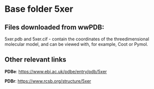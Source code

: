 # Base folder 5xer

## Files downloaded from wwPDB:

5xer.pdb and 5xer.cif - contain the coordinates of the threedimensional molecular model, and can be viewed with, for example, Coot or Pymol.



## Other relevant links 
**PDBe**:  https://www.ebi.ac.uk/pdbe/entry/pdb/5xer
 
**PDBr**: https://www.rcsb.org/structure/5xer 
